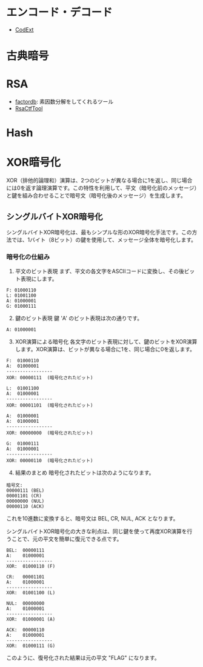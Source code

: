# エンコード・デコード

- [CodExt](https://github.com/dhondta/python-codext)

# 古典暗号

# RSA

- [factordb](http://www.factordb.com/): 素因数分解をしてくれるツール
- [RsaCtfTool](https://github.com/RsaCtfTool/RsaCtfTool)

# Hash

# XOR暗号化

XOR（排他的論理和）演算は、2つのビットが異なる場合に1を返し、同じ場合には0を返す論理演算です。この特性を利用して、平文（暗号化前のメッセージ）と鍵を組み合わせることで暗号文（暗号化後のメッセージ）を生成します。

## シングルバイトXOR暗号化

シングルバイトXOR暗号化は、最もシンプルな形のXOR暗号化手法です。この方法では、1バイト（8ビット）の鍵を使用して、メッセージ全体を暗号化します。

### 暗号化の仕組み

1. 平文のビット表現
まず、平文の各文字をASCIIコードに変換し、その後ビット表現にします。

```text
F: 01000110
L: 01001100
A: 01000001
G: 01000111
```

2. 鍵のビット表現
鍵 'A' のビット表現は次の通りです。

```text
A: 01000001
```

3. XOR演算による暗号化
各文字のビット表現に対して、鍵のビットをXOR演算します。XOR演算は、ビットが異なる場合に1を、同じ場合に0を返します。

```text
F:  01000110
A:  01000001
-----------------
XOR: 00000111  (暗号化されたビット)

L:  01001100
A:  01000001
-----------------
XOR: 00001101  (暗号化されたビット)

A:  01000001
A:  01000001
-----------------
XOR: 00000000  (暗号化されたビット)

G:  01000111
A:  01000001
-----------------
XOR: 00000110  (暗号化されたビット)
```

4. 結果のまとめ
暗号化されたビットは次のようになります。

```text
暗号文:
00000111 (BEL)
00001101 (CR)
00000000 (NUL)
00000110 (ACK)
```

これを10進数に変換すると、暗号文は BEL, CR, NUL, ACK となります。

シングルバイトXOR暗号化の大きな利点は、同じ鍵を使って再度XOR演算を行うことで、元の平文を簡単に復元できる点です。

```text
BEL:  00000111
A:    01000001
-----------------
XOR:  01000110 (F)

CR:   00001101
A:    01000001
-----------------
XOR:  01001100 (L)

NUL:  00000000
A:    01000001
-----------------
XOR:  01000001 (A)

ACK:  00000110
A:    01000001
-----------------
XOR:  01000111 (G)
```

このように、復号化された結果は元の平文 "FLAG" になります。